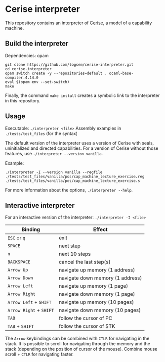 # Cerise interpreter
This repository contains an interpreter of [Cerise](https://github.com/logsem/cerise), a model of a capability machine.

## Build the interpreter

Dependencies: opam

```
git clone https://github.com/logsem/cerise-interpreter.git 
cd cerise-interpreter
opam switch create -y --repositories=default . ocaml-base-compiler.4.14.0
eval $(opam env --set-switch)
make
```

Finally, the command `make install` creates a symbolic link to the interpreter in this repository.

## Usage
Executable: `./interpreter <file>`
Assembly examples in `./tests/test_files` (for the syntax)

The default version of the interpreter uses a version of Cerise with seals, uninitialized and directed capabilities. 
For a version of Cerise without those features, use `./interpreter --version vanilla`.

Example:

```
./interpreter -I --version vanilla --regfile ./tests/test_files/vanilla/pos/cap_machine_lecture_exercise.reg ./tests/test_files/vanilla/pos/cap_machine_lecture_exercise.s
```

For more information about the options, `./interpreter --help`.

## Interactive interpreter
For an interactive version of the interpreter: `./interpreter -I <file>`

| Binding                 | Effect                           |
|-------------------------|----------------------------------|
| `ESC` or `q`            | exit                             |
| `SPACE`                 | next step                        |
| `n`                     | next 10 steps                    |
| `BACKSPACE`             | cancel the last step(s)          |
| `Arrow Up`              | navigate up memory (1 address)   |
| `Arrow Down`            | navigate down memory (1 address) |
| `Arrow Left`            | navigate up memory  (1 page)     |
| `Arrow Right`           | navigate down memory  (1 page)   |
| `Arrow Left` + `SHIFT`  | navigate up memory  (10 pages)   |
| `Arrow Right` + `SHIFT` | navigate down memory  (10 pages) |
| `TAB`                   | follow the cursor of PC          |
| `TAB` + `SHIFT`         | follow the cursor of STK         |


The `Arrow` keybindings can be combined with `CTLR` for navigating in the stack.
It is possible to scroll for navigating through the memory and the stack (depending on the position of cursor of the mouse). Combine mouse scroll + `CTLR` for navigating faster.
